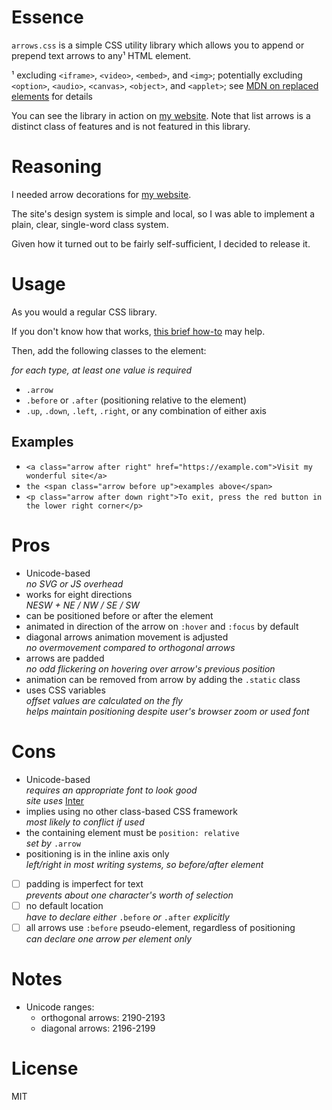 # Essence

`arrows.css` is a simple CSS utility library which allows you to append or prepend text arrows to any¹ HTML element.

¹ excluding `<iframe>`, `<video>`, `<embed>`, and `<img>`; potentially excluding `<option>`, `<audio>`, `<canvas>`, `<object>`, and `<applet>`; see [MDN on replaced elements](https://developer.mozilla.org/en-US/docs/Web/CSS/Replaced_element) for details

You can see the library in action on [my website](https://hyperseeker.stream/). Note that list arrows is a distinct class of features and is not featured in this library.

# Reasoning

I needed arrow decorations for [my website](https://hyperseeker.stream/).

The site's design system is simple and local, so I was able to implement a plain, clear, single-word class system.

Given how it turned out to be fairly self-sufficient, I decided to release it.

# Usage

As you would a regular CSS library.

If you don't know how that works, [this brief how-to](https://www.w3schools.com/css/css_howto.asp) may help.

Then, add the following classes to the element:

*for each type, at least one value is required*

* `.arrow`
* `.before` or `.after` (positioning relative to the element)
* `.up`, `.down`, `.left`, `.right`, or any combination of either axis

## Examples

* `<a class="arrow after right" href="https://example.com">Visit my wonderful site</a>`
* `the <span class="arrow before up">examples above</span>`
* `<p class="arrow after down right">To exit, press the red button in the lower right corner</p>`

# Pros

* Unicode-based  
  *no SVG or JS overhead*
* works for eight directions  
  *NESW + NE / NW / SE / SW*
* can be positioned before or after the element
* animated in direction of the arrow on `:hover` and `:focus` by default
* diagonal arrows animation movement is adjusted  
  *no overmovement compared to orthogonal arrows*
* arrows are padded  
  *no odd flickering on hovering over arrow's previous position*
* animation can be removed from arrow by adding the `.static` class
* uses CSS variables  
  *offset values are calculated on the fly*  
  *helps maintain positioning despite user's browser zoom or used font*

# Cons

* Unicode-based  
  *requires an appropriate font to look good*  
  *site uses* [Inter](https://rsms.me/inter/)
* implies using no other class-based CSS framework  
  *most likely to conflict if used*
* the containing element must be `position: relative`  
  *set by* `.arrow`
* positioning is in the inline axis only  
  *left/right in most writing systems, so before/after element*
  
- [ ] padding is imperfect for text  
  *prevents about one character's worth of selection*
- [ ] no default location  
  *have to declare either* `.before` *or* `.after` *explicitly*
- [ ] all arrows use `:before` pseudo-element, regardless of positioning  
  *can declare one arrow per element only*

# Notes

* Unicode ranges:
  - orthogonal arrows: 2190-2193
  - diagonal arrows: 2196-2199

# License

MIT